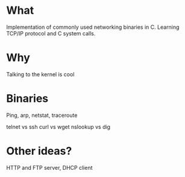 # What
Implementation of commonly used networking binaries in C. Learning TCP/IP
protocol and C system calls. 
# Why
Talking to the kernel is cool
# Binaries
Ping, arp, netstat, traceroute

telnet vs ssh
curl vs wget 
nslookup vs dig


# Other ideas?
HTTP and FTP server, DHCP client
